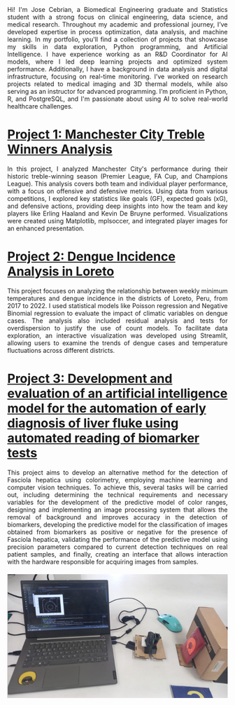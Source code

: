 <div style="text-align: justify;"> 
Hi! I'm Jose Cebrian, a Biomedical Engineering graduate and Statistics student with a strong focus on clinical engineering, data science, and medical research. Throughout my academic and professional journey, I’ve developed expertise in process optimization, data analysis, and machine learning. In my portfolio, you'll find a collection of projects that showcase my skills in data exploration, Python programming, and Artificial Intelligence. I have experience working as an R&D Coordinator for AI models, where I led deep learning projects and optimized system performance. Additionally, I have a background in data analysis and digital infrastructure, focusing on real-time monitoring. I’ve worked on research projects related to medical imaging and 3D thermal models, while also serving as an instructor for advanced programming. I’m proficient in Python, R, and PostgreSQL, and I'm passionate about using AI to solve real-world healthcare challenges.
</div>

# [Project 1: Manchester City Treble Winners Analysis](https://github.com/JoseCebrian12/ManCity2022-2023) 
<div style="text-align: justify;">
In this project, I analyzed Manchester City's performance during their historic treble-winning season (Premier League, FA Cup, and Champions League). This analysis covers both team and individual player performance, with a focus on offensive and defensive metrics. Using data from various competitions, I explored key statistics like goals (GF), expected goals (xG), and defensive actions, providing deep insights into how the team and key players like Erling Haaland and Kevin De Bruyne performed. Visualizations were created using Matplotlib, mplsoccer, and integrated player images for an enhanced presentation.
</div>

# [Project 2: Dengue Incidence Analysis in Loreto](https://github.com/JoseCebrian12/Data-Challenge-Innovalab) 
<div style="text-align: justify;">
This project focuses on analyzing the relationship between weekly minimum temperatures and dengue incidence in the districts of Loreto, Peru, from 2017 to 2022. I used statistical models like Poisson regression and Negative Binomial regression to evaluate the impact of climatic variables on dengue cases. The analysis also included residual analysis and tests for overdispersion to justify the use of count models. To facilitate data exploration, an interactive visualization was developed using Streamlit, allowing users to examine the trends of dengue cases and temperature fluctuations across different districts.  
</div>

# [Project 3: Development and evaluation of an artificial intelligence model for the automation of early diagnosis of liver fluke using automated reading of biomarker tests](https://github.com/JoseCebrian12/Tesis-fasciola)
<div style="text-align: justify; margin-bottom: 20px;">
This project aims to develop an alternative method for the detection of Fasciola hepatica using colorimetry, employing machine learning and computer vision techniques. To achieve this, several tasks will be carried out, including determining the technical requirements and necessary variables for the development of the predictive model of color ranges, designing and implementing an image processing system that allows the removal of background and improves accuracy in the detection of biomarkers, developing the predictive model for the classification of images obtained from biomarkers as positive or negative for the presence of Fasciola hepatica, validating the performance of the predictive model using precision parameters compared to current detection techniques on real patient samples, and finally, creating an interface that allows interaction with the hardware responsible for acquiring images from samples.
</div>

<p align="center">
  <img src="images/foto3.png" alt="Image capture setup">
</p>

